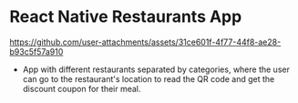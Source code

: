 # React Native Restaurants App

https://github.com/user-attachments/assets/31ce601f-4f77-44f8-ae28-b93c5f57a910

- App with different restaurants separated by categories, where the user can go to the restaurant's location to read the QR code and get the discount coupon for their meal.
